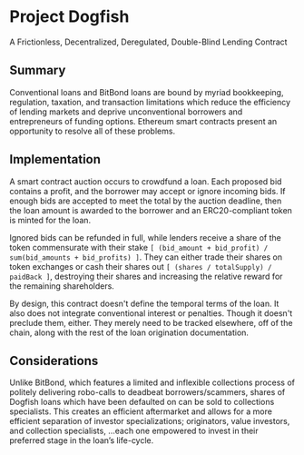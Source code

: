 # Project Dogfish

A Frictionless, Decentralized, Deregulated, Double-Blind Lending Contract

## Summary

Conventional loans and BitBond loans are bound by myriad bookkeeping, regulation,
taxation, and transaction limitations which reduce the efficiency of lending
markets and deprive unconventional borrowers and entrepreneurs of funding options.
Ethereum smart contracts present an opportunity to resolve all of these problems.

## Implementation

A smart contract auction occurs to crowdfund a loan. Each proposed bid contains
a profit, and the borrower may accept or ignore incoming bids. If enough bids
are accepted to meet the total by the auction deadline, then the loan amount is
awarded to the borrower and an ERC20-compliant token is minted for the loan.

Ignored bids can be refunded in full, while lenders receive a share of the token
commensurate with their stake
`[ (bid_amount + bid_profit) / sum(bid_amounts + bid_profits) ]`. They can either
trade their shares on token exchanges or cash their shares out
`[ (shares / totalSupply) / paidBack ]`, destroying their shares and increasing
the relative reward for the remaining shareholders.

By design, this contract doesn't define the temporal terms of the loan. It also
does not integrate conventional interest or penalties. Though it doesn't
preclude them, either. They merely need to be tracked elsewhere, off of the chain,
along with the rest of the loan origination documentation.

## Considerations

Unlike BitBond, which features a limited and inflexible collections process of
politely delivering robo-calls to deadbeat borrowers/scammers, shares of Dogfish
loans which have been defaulted on can be sold to collections specialists. This
creates an efficient aftermarket and allows for a more efficient separation of
investor specializations; originators, value investors, and collection
specialists, ...each one empowered to invest in their preferred stage in the
loan’s life-cycle.
